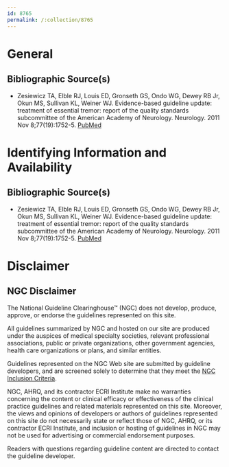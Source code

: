 ```yaml
---
id: 8765
permalink: /:collection/8765
---
```


# General

## Bibliographic Source(s)

- Zesiewicz TA, Elble RJ, Louis ED, Gronseth GS, Ondo WG, Dewey RB Jr, Okun MS, Sullivan KL, Weiner WJ. Evidence-based guideline update: treatment of essential tremor: report of the quality standards subcommittee of the American Academy of Neurology. Neurology. 2011 Nov 8;77(19):1752-5. [ PubMed ](http://www.ncbi.nlm.nih.gov/entrez/query.fcgi?cmd=Retrieve&db=pubmed&dopt=Abstract&list_uids=22013182)

# Identifying Information and Availability

## Bibliographic Source(s)

- Zesiewicz TA, Elble RJ, Louis ED, Gronseth GS, Ondo WG, Dewey RB Jr, Okun MS, Sullivan KL, Weiner WJ. Evidence-based guideline update: treatment of essential tremor: report of the quality standards subcommittee of the American Academy of Neurology. Neurology. 2011 Nov 8;77(19):1752-5. [ PubMed ](http://www.ncbi.nlm.nih.gov/entrez/query.fcgi?cmd=Retrieve&db=pubmed&dopt=Abstract&list_uids=22013182)

# Disclaimer

## NGC Disclaimer

The National Guideline Clearinghouse™ (NGC) does not develop, produce, approve, or endorse the guidelines represented on this site.

All guidelines summarized by NGC and hosted on our site are produced under the auspices of medical specialty societies, relevant professional associations, public or private organizations, other government agencies, health care organizations or plans, and similar entities.

Guidelines represented on the NGC Web site are submitted by guideline developers, and are screened solely to determine that they meet the [NGC Inclusion Criteria](/help-and-about/summaries/inclusion-criteria).

NGC, AHRQ, and its contractor ECRI Institute make no warranties concerning the content or clinical efficacy or effectiveness of the clinical practice guidelines and related materials represented on this site. Moreover, the views and opinions of developers or authors of guidelines represented on this site do not necessarily state or reflect those of NGC, AHRQ, or its contractor ECRI Institute, and inclusion or hosting of guidelines in NGC may not be used for advertising or commercial endorsement purposes.

Readers with questions regarding guideline content are directed to contact the guideline developer.

